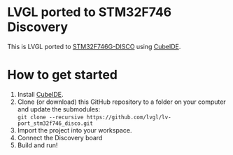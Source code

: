 # LVGL ported to STM32F746 Discovery

This is LVGL ported to [STM32F746G-DISCO](https://www.st.com/en/evaluation-tools/32f746gdiscovery.html) using [CubeIDE](https://www.st.com/en/development-tools/stm32cubeide.html).

# How to get started
1. Install [CubeIDE](https://www.st.com/en/development-tools/stm32cubeide.html).
2. Clone (or download) this GitHub repository to a folder on your computer and update the submodules:   
`git clone --recursive https://github.com/lvgl/lv-port_stm32f746_disco.git`
3. Import the project into your workspace.
4. Connect the Discovery board
4. Build and run!
